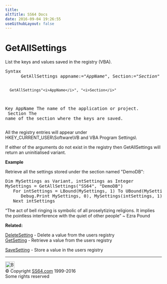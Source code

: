 ```yaml
---
title:
altTitle: SS64 Docs
date: 2016-09-04 19:26:55
useGithubLayout: false
---
```

<!-- #BeginLibraryItem "/Library/head_access.lbi" --><!-- #EndLibraryItem --><h1>GetAllSettings</h1>
<p> List  the keys and values saved in the registry (VBA).</p>
<pre>Syntax
      GetAllSettings appname:="<i>AppName</i>", Section:="<i>Section</i>"

      GetAllSettings"<i>AppName</i>", "<i>Section</i>"
      
Key
   AppName  The name of the application or project.
<br>   Section  The name of the section where the keys are saved.<br></pre>
<p>All the registry entries will appear under <span class="code">HKEY_CURRENT_USER\Software\VB and VBA Program Settings\</span></p>
<p>If either of the arguments do not exist in the registry then GetAllSettings will return an uninitialised variant.</p>
<p><b>Example</b></p>
<p>Retrieve all the settings stored under the section named "DemoDB":</p>
<pre>Dim MySettings as Variant, intSettings as Integer
MySettings = GetAllSettings("SS64", "DemoDB")
   For intSettings = LBound(MySettings, 1) To UBound(MySettings, 1)
      Debug.Print MySettings, 0), MySettings(intSettings, 1)
   Next intSettings</pre>
<p class="quote">“The act of bell ringing is symbolic of all proselytizing religions. It implies the pointless interference with the quiet of other people” ~ Ezra Pound</p>
<p><b>Related:</b></p>
<p><a href="deletesetting.html">DeleteSetting</a> - Delete a value from the users registry<br>
<a href="getsetting.html">GetSetting</a> - Retrieve a value from the users registry<br>

<a href="savesetting.html">SaveSetting</a> - Store a value in the users registry</p><!-- #BeginLibraryItem "/Library/foot_access.lbi" --><p><script async="" src="//pagead2.googlesyndication.com/pagead/js/adsbygoogle.js"></script>
<!-- access -->

<hr>
<div id="bl" class="footer"><a href="#"><img src="../images/top.png" width="30" height="22" alt="Back to the Top"></a></div>
<div id="br" class="footer, tagline">© Copyright <a href="http://ss64.com/">SS64.com</a> 1999-2016<br>
Some rights reserved</div><!-- #EndLibraryItem -->

